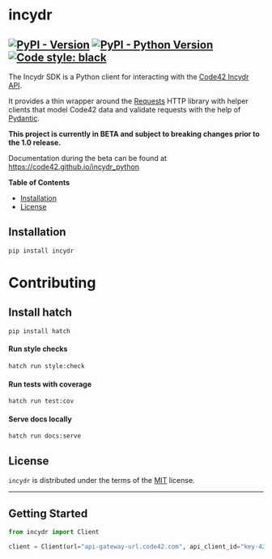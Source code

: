 # incydr

[![PyPI - Version](https://img.shields.io/pypi/v/incydr.svg)](https://pypi.org/project/incydr)
[![PyPI - Python Version](https://img.shields.io/pypi/pyversions/incydr.svg)](https://pypi.org/project/incydr)
[![Code style: black](https://img.shields.io/badge/code%20style-black-000000.svg)](https://github.com/psf/black)
-----

The Incydr SDK is a Python client for interacting with the [Code42 Incydr API](https://developer.code42.com/api).

It provides a thin wrapper around the [Requests](https://requests.readthedocs.io/en/latest/) HTTP library with
helper clients that model Code42 data and validate requests with the help of [Pydantic](https://pydantic-docs.helpmanual.io).

**This project is currently in BETA and subject to breaking changes prior to the 1.0 release.**

Documentation during the beta can be found at https://code42.github.io/incydr_python

**Table of Contents**

- [Installation](#installation)
- [License](#license)

## Installation

```console
pip install incydr
```

# Contributing

## Install hatch

```console
pip install hatch
```

#### Run style checks

```console
hatch run style:check
```

#### Run tests with coverage

```console
hatch run test:cov
```

#### Serve docs locally

```console
hatch run docs:serve
```

## License

`incydr` is distributed under the terms of the [MIT](https://spdx.org/licenses/MIT.html) license.

-----
## Getting Started

```python
from incydr import Client

client = Client(url="api-gateway-url.code42.com", api_client_id="key-42", api_client_secret="c42")
```
